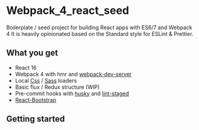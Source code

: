 # Webpack_4_react_seed

Boilerplate / seed project for building React apps with ES6/7 and Webpack 4
It is heavily opinionated based on the Standard style for ESLint & Prettier.

## What you get
- React 16
- Webpack 4 with hmr and [webpack-dev-server](https://github.com/webpack/webpack-dev-server)
- Local [Css](https://github.com/webpack-contrib/css-loader#local-scope) / [Sass](https://github.com/webpack-contrib/sass-loader) loaders
- Basic flux / Redux structure (WIP)
- Pre-commit hooks with [husky](https://github.com/typicode/husky) and [lint-staged](https://github.com/okonet/lint-staged)
- [React-Bootstrap](https://react-bootstrap.github.io/)

## Getting started

